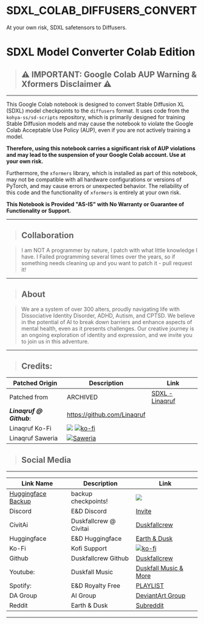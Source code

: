 # SDXL_COLAB_DIFFUSERS_CONVERT
At your own risk, SDXL safetensors to Diffusers.

# **SDXL Model Converter Colab Edition**

> ## **⚠️ IMPORTANT: Google Colab AUP Warning & Xformers Disclaimer ⚠️**
---
This Google Colab notebook is designed to convert Stable Diffusion XL (SDXL) model checkpoints to the `diffusers` format. It uses code from the `kohya-ss/sd-scripts` repository, which is primarily designed for training Stable Diffusion models and may cause the notebook to violate the Google Colab Acceptable Use Policy (AUP), even if you are not actively training a model.

**Therefore, using this notebook carries a significant risk of AUP violations and may lead to the suspension of your Google Colab account. Use at your own risk.**

Furthermore, the `xformers` library, which is installed as part of this notebook, may not be compatible with all hardware configurations or versions of PyTorch, and may cause errors or unexpected behavior. The reliability of this code and the functionality of `xformers` is entirely at your own risk.

**This Notebook is Provided "AS-IS" with No Warranty or Guarantee of Functionality or Support.**


---
> ## Collaboration

>I am NOT A programmer by nature, I patch with what little knowledge I have. I Failed programming several times over the years, so if something needs cleaning up and you want to patch it - pull request it!
---
>## About


>We are a system of over 300 alters, proudly navigating life with Dissociative Identity Disorder, ADHD, Autism, and CPTSD. We believe in the potential of AI to break down barriers and enhance aspects of mental health, even as it presents challenges. Our creative journey is an ongoing exploration of identity and expression, and we invite you to join us in this adventure.

---


>## Credits:


| Patched Origin | Description | Link |
| --- | --- | --- |
|Patched from| ARCHIVED |[SDXL - Linaqruf](https://colab.research.google.com/github/Linaqruf/sdxl-model-converter/blob/main/sdxl_model_converter.ipynb)
|***Linaqruf @ Github***: |https://github.com/Linaqruf
|Linaqruf Ko-Fi | [![](https://dcbadge.vercel.app/api/shield/850007095775723532?style=flat)](https://lookup.guru/850007095775723532) [![ko-fi](https://img.shields.io/badge/Support%20me%20on%20Ko--fi-F16061?logo=ko-fi&logoColor=white&style=flat)](https://ko-fi.com/linaqruf)
| Linaqruf Saweria |<a href="https://saweria.co/linaqruf"><img alt="Saweria" src="https://img.shields.io/badge/Saweria-7B3F00?style=flat&logo=ko-fi&logoColor=white"/></a>
>## Social Media
---
| Link Name| Description | Link |
| --- | --- | --- |
| [Huggingface Backup](https://colab.research.google.com/github/kieranxsomer/HuggingFace_Backup/blob/main/HuggingFace_Backup.ipynb) | backup checkpoints! | [![](https://img.shields.io/static/v1?message=Open%20in%20Colab&logo=googlecolab&labelColor=5c5c5c&color=0f80c1&label=%20&style=flat)](https://colab.research.google.com/github/kieranxsomer/HuggingFace_Backup/blob/main/HuggingFace_Backup.ipynb)
|Discord| E&D Discord |[Invite](https://discord.gg/5t2kYxt7An)
|CivitAi| Duskfallcrew @ Civitai |[Duskfallcrew](https://civitai.com/user/duskfallcrew/)
|Huggingface| E&D Huggingface |[Earth & Dusk](https://huggingface.co/EarthnDusk)
|Ko-Fi| Kofi Support |[![ko-fi](https://img.shields.io/badge/Support%20me%20on%20Ko--fi-F16061?logo=ko-fi&logoColor=white&style=flat)](https://ko-fi.com/Z8Z8L4EO)
|Github| Duskfallcrew Github |[Duskfallcrew](https://github.com/duskfallcrew)
| Youtube: | Duskfall Music|[Duskfall Music & More](https://www.youtube.com/channel/UCk7MGP7nrJz5awBSP75xmVw)
| Spotify: | E&D Royalty Free| [PLAYLIST](https://open.spotify.com/playlist/00R8x00YktB4u541imdSSf?si=57a8f0f0fe87434e)
|DA Group | AI Group| [DeviantArt Group](https://www.deviantart.com/diffusionai)
| Reddit | Earth & Dusk| [Subreddit](https://www.reddit.com/r/earthndusk/)

---
